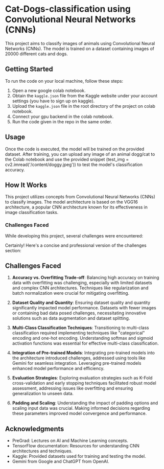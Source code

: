 # Cat-Dogs-classification using Convolutional Neural Networks (CNNs)


This project aims to classify images of animals using Convolutional Neural Networks (CNNs). The model is trained on a dataset containing images of 20000 different cats and dogs.

## Getting Started 

To run the code on your local machine, follow these steps:

1. Open a new google colab notebook.
2. Obtain the `kaggle.json` file from the Kaggle website under your account settings (you have to sign up on kaggle).
3. Upload the `kaggle.json` file in the root directory of the project on colab notebook.
4. Connect your gpu backend in the colab notebook.
5. Run the code given in the repo in the same order.

## Usage

Once the code is executed, the model will be trained on the provided dataset. After training, you can upload any image of an animal dogg/cat to the Colab notebook and use the provided snippet (test_img = cv2.imread('/content/doggy.jpeg')) to test the model's classification accuracy.

## How It Works

This project utilizes concepts from Convolutional Neural Networks (CNNs) to classify images. The model architecture is based on the VGG16 architecture, a popular CNN architecture known for its effectiveness in image classification tasks.

### Challenges Faced

While developing this project, several challenges were encountered:

Certainly! Here's a concise and professional version of the challenges section:

## Challenges Faced

1. **Accuracy vs. Overfitting Trade-off**: Balancing high accuracy on training data with overfitting was challenging, especially with limited datasets and complex CNN architectures. Techniques like regularization and batch normalization were crucial for mitigating overfitting.

2. **Dataset Quality and Quantity**: Ensuring dataset quality and quantity significantly impacted model performance. Datasets with fewer images or containing bad data posed challenges, necessitating innovative solutions such as data augmentation and dataset splitting.

3. **Multi-Class Classification Techniques**: Transitioning to multi-class classification required implementing techniques like "categorical" encoding and one-hot encoding. Understanding softmax and sigmoid activation functions was essential for effective multi-class classification.

4. **Integration of Pre-trained Models**: Integrating pre-trained models into the architecture introduced challenges, addressed using tools like Gemini for seamless integration. Leveraging pre-trained models enhanced model performance and efficiency.

5. **Evaluation Strategies**: Exploring evaluation strategies such as K-Fold cross-validation and early stopping techniques facilitated robust model assessment, addressing issues like overfitting and ensuring generalization to unseen data.

6. **Padding and Scaling**: Understanding the impact of padding options and scaling input data was crucial. Making informed decisions regarding these parameters improved model convergence and performance.

## Acknowledgments

- PreGrad: Lectures on AI and Machine Learning concepts.
- TensorFlow documentation: Resources for understanding CNN architectures and techniques.
- Kaggle: Provided datasets used for training and testing the model.
- Gemini from Google and ChatGPT from OpenAI.                        

